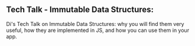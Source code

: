 ## Tech Talk - Immutable Data Structures:

Di's Tech Talk on Immutable Data Structures: why you will find them very useful, how they are implemented in JS, and how you can use them in your app.
